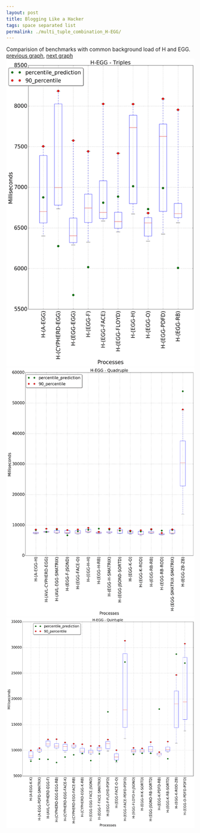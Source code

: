 ```yaml
---
layout: post
title: Blogging Like a Hacker
tags: space separated list
permalink: ./multi_tuple_combination_H-EGG/
---
```


Comparision of benchmarks with common background load of H and EGG.
[previous graph](./multi_tuple_combination_H-CYPHERD/), [next graph](./multi_tuple_combination_H-FACE/)
<img src="./images/triple/H/H-EGG_box.png" alt="graph figure"><img src="./images/quadruple/H/H-EGG_box.png" alt="graph figure"><img src="./images/quintuple/H/H-EGG_box.png" alt="graph figure">
